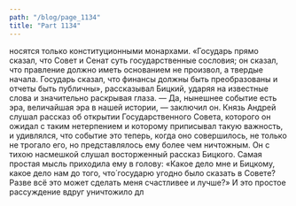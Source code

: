 ```yaml
---
path: "/blog/page_1134"
title: "Part 1134"
---
```


носятся только конституционными монархами. «Государь прямо сказал, что Совет и Сенат суть государственные сословия; он сказал, что правление должно иметь основанием не произвол, а твердые начала. Государь сказал, что финансы должны быть преобразованы и отчеты быть публичны», рассказывал Бицкий, ударяя на известные слова и значительно раскрывая глаза.
— Да, нынешнее событие есть эра, величайшая эра в нашей истории, — заключил он.
Князь Андрей слушал рассказ об открытии Государственного Совета, которого он ожидал с таким нетерпением и которому приписывал такую важность, и удивлялся, что событие это теперь, когда оно совершилось, не только не трогало его, но представлялось ему более чем ничтожным. Он с тихою насмешкой слушал восторженный рассказ Бицкого. Самая простая мысль приходила ему в голову: «Какое дело мне и Бицкому, какое дело нам до того, что́ государю угодно было сказать в Совете? Разве всё это может сделать меня счастливее и лучше?»
И это простое рассуждение вдруг уничтожило дл
